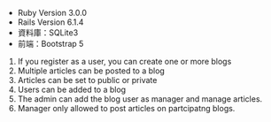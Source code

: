- Ruby Version 3.0.0
- Rails Version 6.1.4
- 資料庫：SQLite3
- 前端：Bootstrap 5

1. If you register as a user, you can create one or more blogs
2. Multiple articles can be posted to a blog
3. Articles can be set to public or private
4. Users can be added to a blog
  1. The admin can add the blog user as manager and manage articles.
  2. Manager only allowed to post articles on partcipatng blogs.
